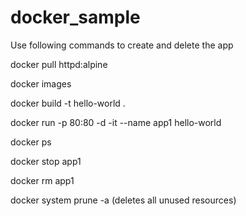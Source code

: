 # docker_sample
Use following commands to create and delete the app

docker pull httpd:alpine

docker images

docker build -t hello-world .

docker run -p 80:80 -d -it --name app1 hello-world

docker ps

docker stop app1

docker rm app1

docker system prune -a (deletes all unused resources)
